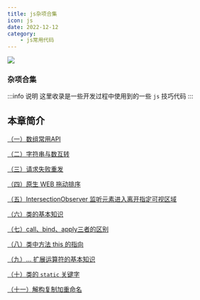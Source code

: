 ```yaml
---
title: js杂项合集
icon: js
date: 2022-12-12
category:
    - js常用代码
---
```


![](https://image.zswei.xyz/img/202212122231822.webp)

### 杂项合集
:::info  说明
这里收录是一些开发过程中使用到的一些 `js` 技巧代码
:::

## 本章简介

[（一）数组常用API](./React-1.md)


[（二）字符串与数互转](./React-2.md)


[（三）请求失败重发](./React-3.md)


[（四）原生 WEB 拖动排序](./React-4.md)


[（五）IntersectionObserver 监听元素进入离开指定可视区域](./React-5.md)


[（六）类的基本知识](./React-6.md)


[（七）call、bind、apply三者的区别](./React-7.md)


[（八）类中方法 this 的指向](./React-8.md)


[（九）... 扩展运算符的基本知识](./React-9.md)


[（十）类的 `static` 关键字](./React-10.md)


[（十一）解构复制加重命名](./React-11.md)